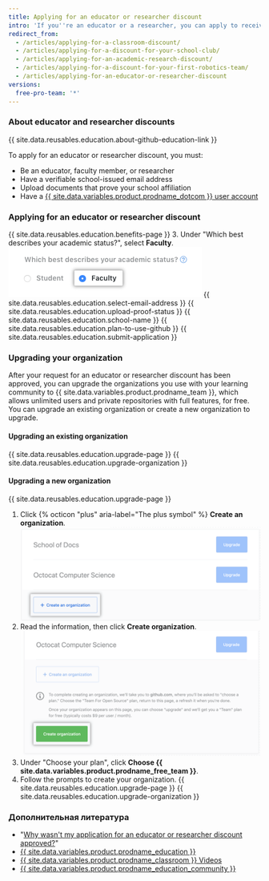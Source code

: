 ```yaml
---
title: Applying for an educator or researcher discount
intro: 'If you''re an educator or a researcher, you can apply to receive {{ site.data.variables.product.prodname_team }} for your organization account for free.'
redirect_from:
  - /articles/applying-for-a-classroom-discount/
  - /articles/applying-for-a-discount-for-your-school-club/
  - /articles/applying-for-an-academic-research-discount/
  - /articles/applying-for-a-discount-for-your-first-robotics-team/
  - /articles/applying-for-an-educator-or-researcher-discount
versions:
  free-pro-team: '*'
---
```


### About educator and researcher discounts

{{ site.data.reusables.education.about-github-education-link }}

To apply for an educator or researcher discount, you must:
- Be an educator, faculty member, or researcher
- Have a verifiable school-issued email address
- Upload documents that prove your school affiliation
- Have a [{{ site.data.variables.product.prodname_dotcom }} user account](/articles/signing-up-for-a-new-github-account)

### Applying for an educator or researcher discount

{{ site.data.reusables.education.benefits-page }}
3. Under "Which best describes your academic status?", select **Faculty**. ![Select academic status](/assets/images/help/education/academic-status-faculty.png)
{{ site.data.reusables.education.select-email-address }}
{{ site.data.reusables.education.upload-proof-status }}
{{ site.data.reusables.education.school-name }}
{{ site.data.reusables.education.plan-to-use-github }}
{{ site.data.reusables.education.submit-application }}

### Upgrading your organization

After your request for an educator or researcher discount has been approved, you can upgrade the organizations you use with your learning community to {{ site.data.variables.product.prodname_team }}, which allows unlimited users and private repositories with full features, for free. You can upgrade an existing organization or create a new organization to upgrade.

#### Upgrading an existing organization

{{ site.data.reusables.education.upgrade-page }}
{{ site.data.reusables.education.upgrade-organization }}

#### Upgrading a new organization

{{ site.data.reusables.education.upgrade-page }}
1. Click {% octicon "plus" aria-label="The plus symbol" %} **Create an organization**. ![Create an organization button](/assets/images/help/education/create-org-button.png)
3. Read the information, then click **Create organization**. ![Create organization button](/assets/images/help/education/create-organization-button.png)
4. Under "Choose your plan", click **Choose {{ site.data.variables.product.prodname_free_team }}**.
5. Follow the prompts to create your organization.
{{ site.data.reusables.education.upgrade-page }}
{{ site.data.reusables.education.upgrade-organization }}

### Дополнительная литература

- "[Why wasn't my application for an educator or researcher discount approved?](/articles/why-wasn-t-my-application-for-an-educator-or-researcher-discount-approved)"
- [{{ site.data.variables.product.prodname_education }}](https://education.github.com)
- [{{ site.data.variables.product.prodname_classroom }} Videos](https://classroom.github.com/videos)
- [{{ site.data.variables.product.prodname_education_community }}](https://education.github.community/)

